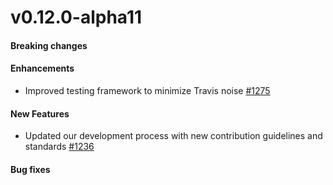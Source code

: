 v0.12.0-alpha11
==================

#### Breaking changes

#### Enhancements

* Improved testing framework to minimize Travis noise [#1275](https://github.com/kalabox/kalabox/issues/1275)

#### New Features

* Updated our development process with new contribution guidelines and standards [#1236](https://github.com/kalabox/kalabox/issues/1236)

#### Bug fixes
